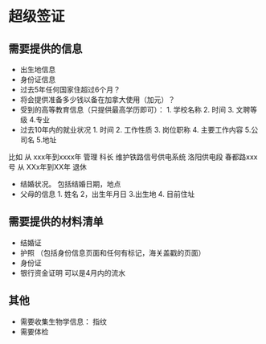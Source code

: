 # 超级签证

## 需要提供的信息

- 出生地信息
- 身份证信息
- 过去5年任何国家住超过6个月？
- 将会提供准备多少钱以备在加拿大使用（加元）？
- 受到的高等教育信息（只提供最高学历即可）： 1. 学校名称 2. 时间 3. 文聘等级 4.专业
- 过去10年内的就业状况 1. 时间 2. 工作性质 3. 岗位职称 4. 主要工作内容 5.公司名 5.地址

 比如
 从 xxx年到xxxx年 管理 科长 维护铁路信号供电系统 洛阳供电段 春都路xxx号
 从 XXx年到XX年 退休
 
 - 结婚状况。 包括结婚日期，地点
 - 父母的信息 1. 姓名 2，出生年月日 3.出生地 4. 目前住址

## 需要提供的材料清单
- 结婚证 
- 护照 （包括身份信息页面和任何有标记，海关盖戳的页面）
- 身份证 
- 银行资金证明 可以是4月内的流水

## 其他
- 需要收集生物学信息： 指纹
- 需要体检

